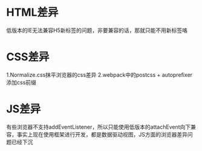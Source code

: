# HTML差异

低版本的IE无法兼容H5新标签的问题，非要兼容的话，那就只能不用新标签咯

# CSS差异

1.Normalize.css抹平浏览器的css差异
2.webpack中的postcss + autoprefixer添加css前缀

# JS差异

有些浏览器不支持addEventListener，所以只能使用低版本的attachEvent向下兼容，事实上现在使用框架进行开发，都是数据驱动视图，JS方面的浏览器差异问题已经下沉
